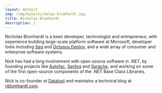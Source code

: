 ```yaml
---
layout: default
img: /img/bios/nicholas-blumhardt.jpg
title: Nicholas Blumhardt
description: |
---
```


Nicholas Blumhardt is a keen developer, technologist and entrepreneur, with experience building large-scale platform software at Microsoft, developer tools including [Seq](https://getseq.net) and [Octopus Deploy](https://octopus.com), and a wide array of consumer and enterprise software systems.

Nick has had a long involvement with open source software in .NET, by founding projects like [Autofac](https://autofac.org), [Serilog](https://serilog.net) and [Sprache](https://github.com/sprache/sprache), and working on some of the first open-source components of the .NET Base Class Libraries.

Nick is co-founder at [Datalust](https://datalust.co/) and maintains a technical blog at [nblumhardt.com](https://nblumhardt.com).